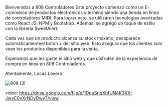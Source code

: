 Bienvenidos a 808 Controladores
Este proyecto comenzó como un E-commerce de productos electrónicos y terminó siendo una tienda en línea de controladores MIDI. Para lograr esto, se utilizaron tecnologías avanzadas como React JS, NPM y Bootstrap. Además, se agregó un toque de estilo con la librería SweetAlert.

Cada vez que un producto alcanza su stock máximo, desaparece automáticamenteel boton + del sitio web. Esto asegura que los clientes solo vean los productos disponibles para la venta.

Esperamos que les guste el sitio web y que disfruten de la experiencia de compra en línea en 808 Controladores.

Atentamente,
Lucas Lovera

 ![808 (3)](https://user-images.githubusercontent.com/112523234/217956496-77c550af-37db-45b2-bb85-d62119dd90c2.gif)

video:
https://drive.google.com/file/d/1DquSnqXhfUN4K3KX-JwsC0yXrNDyDwv7/view
